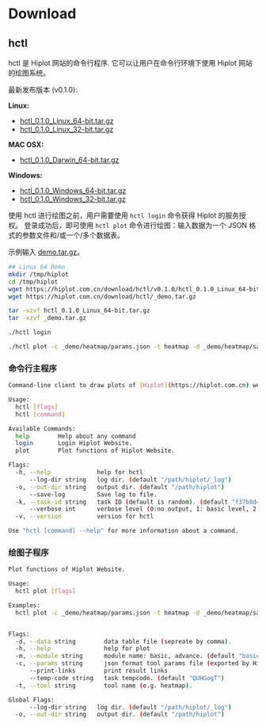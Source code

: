 # Download

## hctl

hctl 是 Hiplot 网站的命令行程序. 它可以让用户在命令行环境下使用 Hiplot 网站的绘图系统。

最新发布版本 (v0.1.0):

**Linux:**

- [hctl_0.1.0_Linux_64-bit.tar.gz](https://hiplot.com.cn/download/hctl/v0.1.0/hctl_0.1.0_Linux_64-bit.tar.gz)
- [hctl_0.1.0_Linux_32-bit.tar.gz](https://hiplot.com.cn/download/hctl/v0.1.0/hctl_0.1.0_Linux_32-bit.tar.gz)

**MAC OSX:**

- [hctl_0.1.0_Darwin_64-bit.tar.gz](https://hiplot.com.cn/download/hctl/v0.1.0/hctl_0.1.0_Darwin_64-bit.tar.gz)


**Windows:**

- [hctl_0.1.0_Windows_64-bit.tar.gz](https://hiplot.com.cn/download/hctl/v0.1.0/hctl_0.1.0_Windows_64-bit.tar.gz)
- [hctl_0.1.0_Windows_32-bit.tar.gz](https://hiplot.com.cn/download/hctl/v0.1.0/hctl_0.1.0_Windows_32-bit.tar.gz)

使用 hctl 进行绘图之前，用户需要使用 `hctl login` 命令获得 Hiplot 的服务授权。 登录成功后，即可使用 `hctl plot` 命令进行绘图：输入数据为一个 JSON 格式的参数文件和/或一个/多个数据表。

示例输入 [demo.tar.gz](https://hiplot.com.cn/download/hctl/_demo.tar.gz)。

```bash
## Linux 64 Demo
mkdir /tmp/hiplot
cd /tmp/hiplot
wget https://hiplot.com.cn/download/hctl/v0.1.0/hctl_0.1.0_Linux_64-bit.tar.gz
wget https://hiplot.com.cn/download/hctl/_demo.tar.gz

tar -xzvf hctl_0.1.0_Linux_64-bit.tar.gz
tar -xzvf _demo.tar.gz

./hctl login

./hctl plot -c _demo/heatmap/params.json -t heatmap -d _demo/heatmap/sampleInfo.txt,_demo/heatmap/geneInfo.txt -o /tmp/hiplot
```

### 命令行主程序

```bash
Command-line client to draw plots of [Hiplot](https://hiplot.com.cn) website. More see here https://github.com/hiplot.

Usage:
  hctl [flags]
  hctl [command]

Available Commands:
  help        Help about any command
  login       Login Hiplot Website.
  plot        Plot functions of Hiplot Website.

Flags:
  -h, --help             help for hctl
      --log-dir string   log dir. (default "/path/hiplot/_log")
  -o, --out-dir string   output dir. (default "/path/hiplot")
      --save-log         Save log to file.
  -k, --task-id string   task ID (default is random). (default "f37b8d42-add0-4a5d-a3ba-e46405ee9478")
      --verbose int      verbose level (0:no output, 1: basic level, 2: with env info) (default 1)
  -v, --version          version for hctl

Use "hctl [command] --help" for more information about a command.
```

### 绘图子程序

```bash
Plot functions of Hiplot Website.

Usage:
  hctl plot [flags]

Examples:
  hctl plot -c _demo/heatmap/params.json -t heatmap -d _demo/heatmap/sampleInfo.txt,_demo/heatmap/geneInfo.txt


Flags:
  -d, --data string        data table file (sepreate by comma).
  -h, --help               help for plot
  -m, --module string      module name: basic, advance. (default "basic")
  -c, --params string      json format tool params file (exported by Hiplot).
      --print-links        print result links
      --temp-code string   task tempcode. (default "QUHGogT")
  -t, --tool string        tool name (e.g. heatmap).

Global Flags:
      --log-dir string   log dir. (default "/path/hiplot/_log")
  -o, --out-dir string   output dir. (default "/path/hiplot")
```
